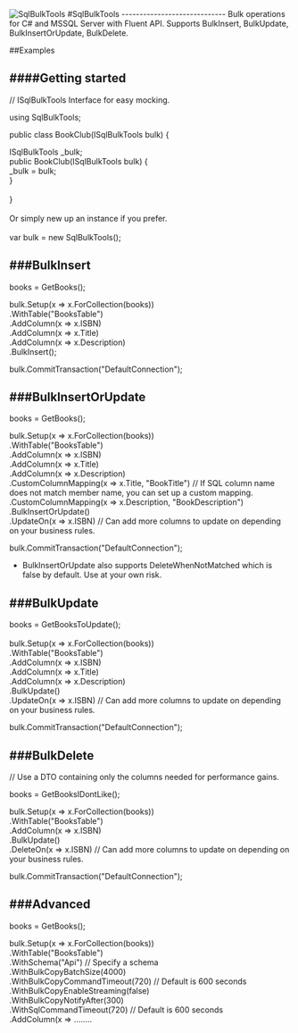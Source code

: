 <img src="http://gregnz.com/images/SqlBulkTools/icon-large.png" alt="SqlBulkTools"> 
#SqlBulkTools
-----------------------------
Bulk operations for C# and MSSQL Server with Fluent API. Supports BulkInsert, BulkUpdate, BulkInsertOrUpdate, BulkDelete.

##Examples

####Getting started
-----------------------------

// ISqlBulkTools Interface for easy mocking. <br />

using SqlBulkTools;<br />

public class BookClub(ISqlBulkTools bulk) {<br />

ISqlBulkTools _bulk;<br />
public BookClub(ISqlBulkTools bulk) {<br />
  _bulk = bulk;<br />
}<br />
<br />
}<br />
<br />
Or simply new up an instance if you prefer.<br />
<br />
var bulk = new SqlBulkTools();<br />

###BulkInsert
---------------
books = GetBooks();

bulk.Setup(x => x.ForCollection(books))<br />
.WithTable("BooksTable")<br />
.AddColumn(x => x.ISBN)<br />
.AddColumn(x => x.Title)<br />
.AddColumn(x => x.Description)<br />
.BulkInsert();<br />

bulk.CommitTransaction("DefaultConnection");<br />

###BulkInsertOrUpdate
---------------
books = GetBooks();

bulk.Setup(x => x.ForCollection(books))<br/>
.WithTable("BooksTable")<br/>
.AddColumn(x => x.ISBN)<br/>
.AddColumn(x => x.Title)<br/>
.AddColumn(x => x.Description)<br/>
.CustomColumnMapping(x => x.Title, "BookTitle") // If SQL column name does not match member name, you can set up a custom mapping. <br/>
.CustomColumnMapping(x => x.Description, "BookDescription")<br/>
.BulkInsertOrUpdate()<br/>
.UpdateOn(x => x.ISBN) // Can add more columns to update on depending on your business rules.<br/>

bulk.CommitTransaction("DefaultConnection");<br/>

- BulkInsertOrUpdate also supports DeleteWhenNotMatched which is false by default. Use at your own risk. 

###BulkUpdate
---------------
books = GetBooksToUpdate();<br/>
<br/>
bulk.Setup(x => x.ForCollection(books))<br/>
.WithTable("BooksTable")<br/>
.AddColumn(x => x.ISBN)<br/>
.AddColumn(x => x.Title)<br/>
.AddColumn(x => x.Description)<br/>
.BulkUpdate()<br/>
.UpdateOn(x => x.ISBN) // Can add more columns to update on depending on your business rules.<br/>

bulk.CommitTransaction("DefaultConnection");

###BulkDelete
---------------

// Use a DTO containing only the columns needed for performance gains.

books = GetBooksIDontLike();<br/>

bulk.Setup(x => x.ForCollection(books))<br/>
.WithTable("BooksTable")<br/>
.AddColumn(x => x.ISBN)<br/>
.BulkUpdate()<br/>
.DeleteOn(x => x.ISBN) // Can add more columns to update on depending on your business rules.<br/>

bulk.CommitTransaction("DefaultConnection");<br/>

###Advanced
---------------
books = GetBooks();<br/>

bulk.Setup(x => x.ForCollection(books))<br/>
.WithTable("BooksTable")<br/>
.WithSchema("Api") // Specify a schema <br/>
.WithBulkCopyBatchSize(4000)<br/>
.WithBulkCopyCommandTimeout(720) // Default is 600 seconds<br/>
.WithBulkCopyEnableStreaming(false)<br/>
.WithBulkCopyNotifyAfter(300)<br/>
.WithSqlCommandTimeout(720) // Default is 600 seconds<br/>
.AddColumn(x =>  ........<br/>
